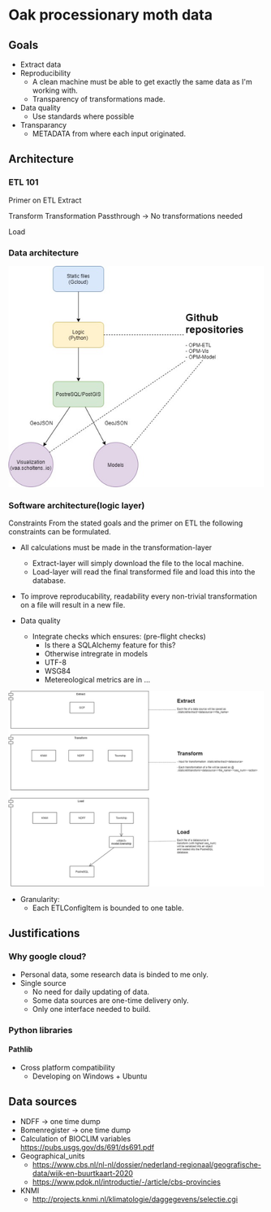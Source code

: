 # Oak processionary moth data

## Goals
- Extract data 
- Reproducibility
    - A clean machine must be able to get exactly the same data as I'm working with.
    - Transparency of transformations made.
- Data quality
    - Use standards where possible
- Transparancy
    - METADATA from where each input originated.

## Architecture

### ETL 101

Primer on ETL
Extract

Transform
Transformation
Passthrough -> No transformations needed

Load


### Data architecture
![Data architecture](./static/images/data_architecture.jpg "Data architecture")

### Software architecture(logic layer)

Constraints
From the stated goals and the primer on ETL the following constraints can be formulated.
- All calculations must be made in the transformation-layer
    - Extract-layer will simply download the file to the local machine.
    - Load-layer will read the final transformed file and load this into the database.

- To improve reproducability, readability every non-trivial transformation on a file will result in a new file.

- Data quality
    - Integrate checks which ensures: (pre-flight checks)
        - Is there a SQLAlchemy feature for this?
        - Otherwise intregrate in models
        - UTF-8
        - WSG84
        - Metereological metrics are in ...




![Software architecture](./static/images/software_architecture.jpg "Software architecture")
- Granularity:
    - Each ETLConfigItem is bounded to <italic>one</italic> table.


## Justifications
### Why google cloud?
- Personal data, some research data is binded to me only. 
- Single source
    - No need for daily updating of data.
    - Some data sources are one-time delivery only.
    - Only one interface needed to build.

### Python libraries

#### Pathlib
- Cross platform compatibility
    - Developing on Windows + Ubuntu

## Data sources
- NDFF -> one time dump
- Bomenregister -> one time dump
- Calculation of BIOCLIM variables https://pubs.usgs.gov/ds/691/ds691.pdf
- Geographical_units
    - https://www.cbs.nl/nl-nl/dossier/nederland-regionaal/geografische-data/wijk-en-buurtkaart-2020
    - https://www.pdok.nl/introductie/-/article/cbs-provincies
- KNMI
    - http://projects.knmi.nl/klimatologie/daggegevens/selectie.cgi


